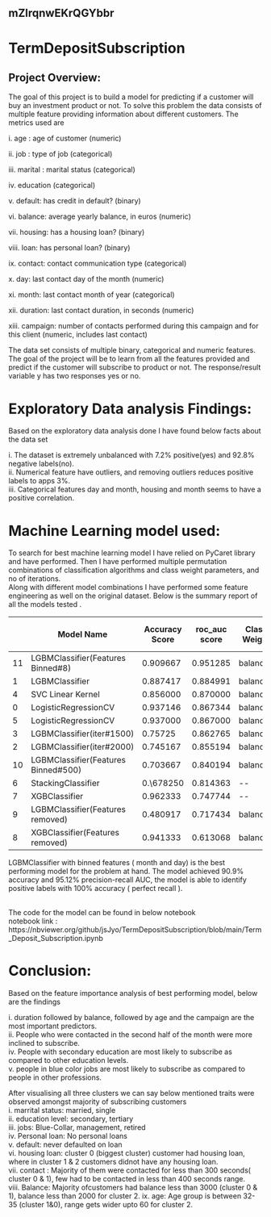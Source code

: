 ## mZIrqnwEKrQGYbbr

# TermDepositSubscription

## Project Overview:
The goal of this project is to build a model for predicting if a customer will buy an investment product or not. To solve this problem the data consists of multiple feature providing information about different customers. The metrics used are 

i.  age : age of customer (numeric)

ii. job : type of job (categorical)

iii. marital : marital status (categorical)

iv. education (categorical)

v. default: has credit in default? (binary)

vi. balance: average yearly balance, in euros (numeric)

vii. housing: has a housing loan? (binary)

viii. loan: has personal loan? (binary)

ix. contact: contact communication type (categorical)

x. day: last contact day of the month (numeric)

xi. month: last contact month of year (categorical)

xii. duration: last contact duration, in seconds (numeric)

xiii. campaign: number of contacts performed during this campaign and for this client (numeric, includes last contact)

The data set consists of multiple binary, categorical and numeric features. The goal of the project will be to learn from all the features provided and predict if the customer will subscribe to product or not.  The response/result variable y has two responses yes or no. 



# Exploratory Data analysis Findings:


Based on the exploratory data analysis done I have found below facts about the data set<br>


i. The dataset is extremely unbalanced with 7.2% positive(yes) and 92.8% negative labels(no). <br>
ii. Numerical feature have outliers, and removing outliers reduces positive labels to apps 3%.  <br>
iii. Categorical features day and month, housing and month seems to have a positive correlation. <br>

# Machine Learning model used:

To search for best machine learning model I have relied on PyCaret library and have performed. Then I have performed multiple permutation combinations of classification algorithms and class weight parameters, and no of iterations.  <br>
Along with different model combinations I have performed some feature engineering as well on the original dataset. Below is the summary report of all the models tested . <br>



| |Model Name|Accuracy Score|roc_auc score|Class Weight|Classifier optimization param|Param Optimization|
|---|---|---|---|---|---|---|
11|LGBMClassifier(Features Binned\#8)|0\.909667|0\.951285|balanced|auc|Yes|
|1|LGBMClassifier|0\.887417|0\.884991|balanced|auc|No|
|4|SVC Linear Kernel|0\.856000|0\.870000|balanced|none|Yes|
|0|LogisticRegressionCV|0\.937146|0\.867344|balanced|roc_auc|No|
|5|LogisticRegressionCV|0\.937000|0\.867000|balanced|roc_auc|Yes|
|3|LGBMClassifier(iter\#1500)|0\.75725|0\.862765|balanced|auc|Yes|
|2|LGBMClassifier(iter\#2000)|0\.745167|0\.855194|balanced|auc|Yes|
|10|LGBMClassifier(Features Binned\#500)|0\.703667|0\.840194|balanced|auc|Yes|
|6|StackingClassifier|0.\678250|0\.814363|--|--|No|
|7|XGBClassifier|0\.962333|0\.747744|--|aucpr|Yes|
|9|LGBMClassifier(Features removed)|0\.480917|0\.717434|balanced|auc|Yes|
|8|XGBClassifier(Features removed)|0\.941333|0\.613068|balanced|roc_auc|Yes|



LGBMClassifier with binned features ( month and day) is the best performing model for the problem at hand.  The model achieved 90.9% accuracy and 95.12% precision-recall AUC, the model is able to identify positive labels with 100% accuracy ( perfect recall ).  <br>

 <br>
The code for the model can be found in below notebook <br>
notebook link : https://nbviewer.org/github/jsJyo/TermDepositSubscription/blob/main/Term_Deposit_Subscription.ipynb

# Conclusion:

Based on the feature importance analysis of best performing model, below are the findings <br>

i. duration followed by balance, followed by age and the campaign are the most important predictors.<br>
ii. People who were contacted in the second half of the month were more inclined to subscribe.<br>
iv. People with secondary education are most likely to subscribe as compared to other education levels.<br>
v. people in blue color jobs are most likely to subscribe as compared to people in other professions.
<br>


After visualising all three clusters we can say below mentioned traits were observed amongst majority of subscribing customers <br>
i.  marrital status: married, single <br>
ii. education level: secondary, tertiary<br>
iii. jobs: Blue-Collar, management, retired<br>
iv. Personal loan: No personal loans <br>
v. default: never defaulted on loan<br>
vi. housing loan: cluster 0 (biggest cluster) customer had housing loan, where in cluster 1 & 2 customers didnot have any housing loan.<br>
vii. contact : Majority of them were contacted for less than 300 seconds( cluster 0 & 1), few had to be contacted in less than 400 seconds range.<br>
viii. Balance: Majority ofcustomers had balance less than 3000 (cluster 0 & 1), balance less than 2000 for cluster 2.
ix. age: Age group is between 32-35 (cluster 1&0), range gets wider upto 60 for cluster 2.<br>


